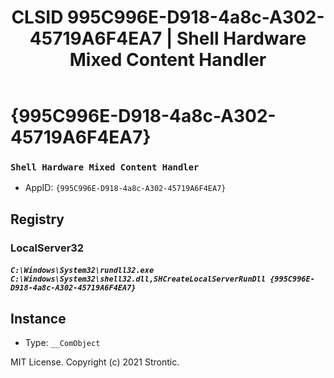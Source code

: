 ﻿---
title: "CLSID 995C996E-D918-4a8c-A302-45719A6F4EA7 | Shell Hardware Mixed Content Handler"
excerpt: What is COM-Object CLSID 995C996E-D918-4a8c-A302-45719A6F4EA7?
---

# {995C996E-D918-4a8c-A302-45719A6F4EA7}

### `Shell Hardware Mixed Content Handler`
* AppID: `{995C996E-D918-4a8c-A302-45719A6F4EA7}`

## Registry


### LocalServer32

##### `C:\Windows\System32\rundll32.exe C:\Windows\System32\shell32.dll,SHCreateLocalServerRunDll {995C996E-D918-4a8c-A302-45719A6F4EA7}`

## Instance

* Type: `__ComObject`

MIT License. Copyright (c) 2021 Strontic.


